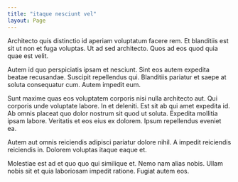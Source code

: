 ```yaml
---
title: "itaque nesciunt vel"
layout: Page
---
```

Architecto quis distinctio id aperiam voluptatum facere rem. Et blanditiis est sit ut non et fuga voluptas. Ut ad sed architecto. Quos ad eos quod quia quae est velit.
 Autem id quo perspiciatis ipsam et nesciunt. Sint eos autem expedita beatae recusandae. Suscipit repellendus qui. Blanditiis pariatur et saepe at soluta consequatur cum. Autem impedit eum.
 Sunt maxime quas eos voluptatem corporis nisi nulla architecto aut. Qui corporis unde voluptate labore. In et deleniti.
Est sit ab qui amet expedita id. Ab omnis placeat quo dolor nostrum sit quod ut soluta. Expedita mollitia ipsam labore. Veritatis et eos eius ex dolorem. Ipsum repellendus eveniet ea.
 Autem aut omnis reiciendis adipisci pariatur dolore nihil. A impedit reiciendis reiciendis in. Dolorem voluptas itaque eaque et.
 Molestiae est ad et quo quo qui similique et. Nemo nam alias nobis. Ullam nobis sit et quia laboriosam impedit ratione. Fugiat autem eos.

